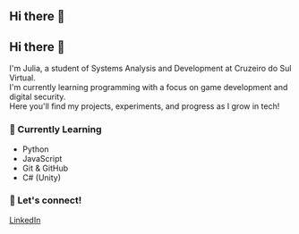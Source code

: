 ## Hi there 👋

<!--**Julia-Melo-Oliveira/Julia-Melo-Oliveira** is a ✨ _special_ ✨ repository because its `README.md` (this file) appears on your GitHub profile. -->

## Hi there 👋

I'm Julia, a student of Systems Analysis and Development at Cruzeiro do Sul Virtual.  
I'm currently learning programming with a focus on game development and digital security.  
Here you'll find my projects, experiments, and progress as I grow in tech!

### 🌱 Currently Learning
- Python
- JavaScript
- Git & GitHub
- C# (Unity)

### 💬 Let's connect!
[LinkedIn](https://www.linkedin.com/in/julia-melo-29a360383/)

